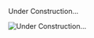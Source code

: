 Under Construction...
<br />

<img src="https://encrypted-tbn0.gstatic.com/images?q=tbn:ANd9GcRFlNqyAZbKofV_uPhr4mOEswL6zOyUPWfRV3BfD0Wh7NuSrHHWTLuff9PiXNx9B8y1bz4&usqp=CAU" alt="Under Construction..."/>

